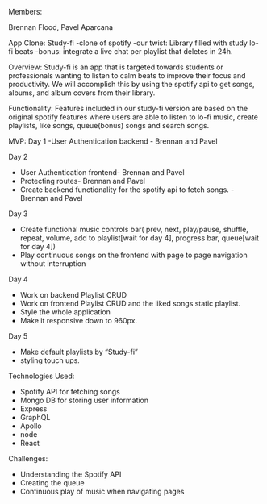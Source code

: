 Members:

Brennan Flood, Pavel Aparcana

App Clone:
Study-fi
-clone of spotify
-our twist: Library filled with study lo-fi beats
-bonus: integrate a live chat per playlist that deletes in 24h.


Overview:
	Study-fi is an app that is targeted towards students or professionals wanting to listen to calm beats to improve their focus and productivity. We will accomplish this by using the spotify api to get songs, albums, and album covers from their library.

Functionality:
	Features included in our study-fi version are based on the original spotify features where users are able to listen to lo-fi music, create playlists, like songs, queue(bonus) songs and search songs.

MVP:
Day 1
-User Authentication backend - Brennan and Pavel

Day 2
- User Authentication frontend- Brennan and Pavel
- Protecting routes- Brennan and Pavel
- Create backend functionality for the spotify api to fetch songs. - Brennan and Pavel

Day 3
- Create functional music controls bar( prev, next, play/pause, shuffle, repeat, volume, add to playlist[wait for day 4], progress bar, queue[wait for day 4])
- Play continuous songs on the frontend with page to page navigation without interruption

Day 4
- Work on backend Playlist CRUD
- Work on frontend Playlist CRUD and the liked songs static playlist.
- Style the whole application
- Make it responsive down to 960px.

Day 5
- Make default playlists by “Study-fi”
- styling touch ups.
 
Technologies Used:
- Spotify API for fetching songs
- Mongo DB for storing user information
- Express
- GraphQL
- Apollo
- node
- React

Challenges:
- Understanding the Spotify API
- Creating the queue
- Continuous play of music when navigating pages
